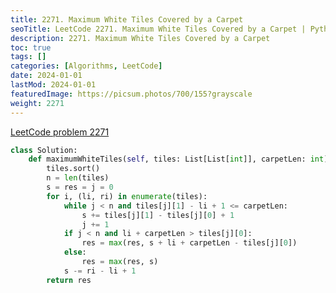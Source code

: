 ```yaml
---
title: 2271. Maximum White Tiles Covered by a Carpet
seoTitle: LeetCode 2271. Maximum White Tiles Covered by a Carpet | Python solution and explanation
description: 2271. Maximum White Tiles Covered by a Carpet
toc: true
tags: []
categories: [Algorithms, LeetCode]
date: 2024-01-01
lastMod: 2024-01-01
featuredImage: https://picsum.photos/700/155?grayscale
weight: 2271
---
```


[LeetCode problem 2271](https://leetcode.com/problems/maximum-white-tiles-covered-by-a-carpet/)

```python
class Solution:
    def maximumWhiteTiles(self, tiles: List[List[int]], carpetLen: int) -> int:
        tiles.sort()
        n = len(tiles)
        s = res = j = 0
        for i, (li, ri) in enumerate(tiles):
            while j < n and tiles[j][1] - li + 1 <= carpetLen:
                s += tiles[j][1] - tiles[j][0] + 1
                j += 1
            if j < n and li + carpetLen > tiles[j][0]:
                res = max(res, s + li + carpetLen - tiles[j][0])
            else:
                res = max(res, s)
            s -= ri - li + 1
        return res

```
